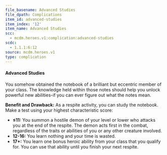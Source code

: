 ```yaml
---
file_basename: Advanced Studies
file_dpath: Complications
item_id: advanced-studies
item_index: '12'
item_name: Advanced Studies
scc:
  - mcdm.heroes.v1:complication:advanced-studies
scdc:
  - 1.1.1:6:12
source: mcdm.heroes.v1
type: complication
---
```


#### Advanced Studies

You somehow obtained the notebook of a brilliant but eccentric member of your class. The knowledge held within those notes should help you unlock powerful new abilities-if you can ever figure out what the notes mean.

**Benefit and Drawback:** As a respite activity, you can study the notebook. Make a test using your highest characteristic score:

- **≤11:** You summon a hostile demon of your level or lower who attacks you at the end of the respite. The demon acts first in the combat, regardless of the traits or abilities of you or any other creature involved.
- **12-16:** You learn nothing and your time is wasted.
- **17+:** You learn one bonus heroic ability from your class that you qualify for. You can use that ability until you finish your next respite.
